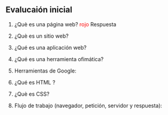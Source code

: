 ## Evalucaión inicial

1. ¿Què es una página web?
<font color='red'>rojo</font> Respuesta
2. ¿Què es un sitio web?

3. ¿Qué es una aplicación web?

4. ¿Qué es una herramienta ofimática?

5. Herramientas de Google:

6. ¿Qué es HTML ?

7. ¿Què es CSS?

8. Flujo de trabajo (navegador, petición, servidor y respuesta):


